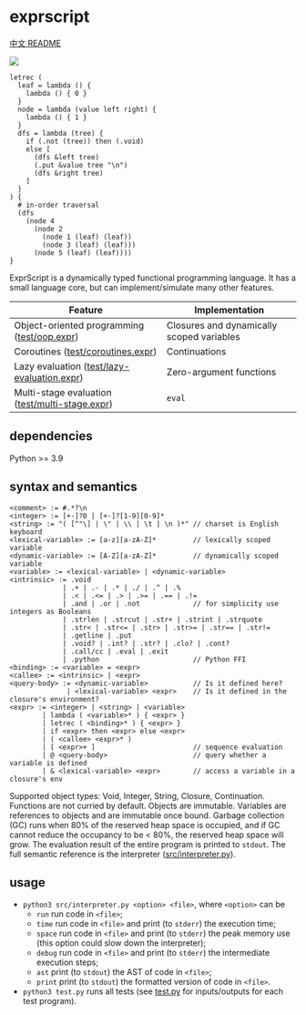 # exprscript

[中文 README](README-CN.md)

![](https://github.com/sdingcn/expr/actions/workflows/auto-test.yml/badge.svg)

```
letrec (
  leaf = lambda () {
    lambda () { 0 }
  }
  node = lambda (value left right) {
    lambda () { 1 }
  }
  dfs = lambda (tree) {
    if (.not (tree)) then (.void)
    else [
      (dfs &left tree)
      (.put &value tree "\n")
      (dfs &right tree)
    ]
  }
) {
  # in-order traversal
  (dfs
    (node 4
      (node 2
        (node 1 (leaf) (leaf))
        (node 3 (leaf) (leaf)))
      (node 5 (leaf) (leaf))))
}
```

ExprScript is a dynamically typed functional programming language.
It has a small language core, but can implement/simulate many other features.

| Feature | Implementation |
| --- | --- |
| Object-oriented programming ([test/oop.expr](test/oop.expr)) | Closures and dynamically scoped variables |
| Coroutines ([test/coroutines.expr](test/coroutines.expr)) | Continuations |
| Lazy evaluation ([test/lazy-evaluation.expr](test/lazy-evaluation.expr)) | Zero-argument functions |
| Multi-stage evaluation ([test/multi-stage.expr](test/multi-stage.expr)) | `eval` |

## dependencies

Python >= 3.9

## syntax and semantics

```
<comment> := #.*?\n
<integer> := [+-]?0 | [+-]?[1-9][0-9]*
<string> := "( [^"\] | \" | \\ | \t | \n )*" // charset is English keyboard
<lexical-variable> := [a-z][a-zA-Z]*         // lexically scoped variable
<dynamic-variable> := [A-Z][a-zA-Z]*         // dynamically scoped variable
<variable> := <lexical-variable> | <dynamic-variable>
<intrinsic> := .void
             | .+ | .- | .* | ./ | .^ | .%
             | .< | .<= | .> | .>= | .== | .!=
             | .and | .or | .not             // for simplicity use integers as Booleans
             | .strlen | .strcut | .str+ | .strint | .strquote
             | .str< | .str<= | .str> | .str>= | .str== | .str!= 
             | .getline | .put
             | .void? | .int? | .str? | .clo? | .cont?
             | .call/cc | .eval | .exit
             | .python                       // Python FFI
<binding> := <variable> = <expr>
<callee> := <intrinsic> | <expr>
<query-body> := <dynamic-variable>           // Is it defined here?
              | <lexical-variable> <expr>    // Is it defined in the closure's environment?
<expr> := <integer> | <string> | <variable>
        | lambda ( <variable>* ) { <expr> }
        | letrec ( <binding>* ) { <expr> }
        | if <expr> then <expr> else <expr>
        | ( <callee> <expr>* )
        | [ <expr>+ ]                        // sequence evaluation
        | @ <query-body>                     // query whether a variable is defined
        | & <lexical-variable> <expr>        // access a variable in a closure's env
```

Supported object types: Void, Integer, String, Closure, Continuation.
Functions are not curried by default.
Objects are immutable.
Variables are references to objects and are immutable once bound.
Garbage collection (GC) runs when 80% of the reserved heap space is occupied,
and if GC cannot reduce the occupancy to be < 80%, the reserved heap space will grow.
The evaluation result of the entire program is printed to `stdout`.
The full semantic reference is the interpreter ([src/interpreter.py](src/interpreter.py)).

## usage

+ `python3 src/interpreter.py <option> <file>`, where `<option>` can be
  - `run` run code in `<file>`;
  - `time` run code in `<file>` and print (to `stderr`) the execution time;
  - `space` run code in `<file>` and print (to `stderr`) the peak memory use (this option could slow down the interpreter);
  - `debug` run code in `<file>` and print (to `stderr`) the intermediate execution steps;
  - `ast` print (to `stdout`) the AST of code in `<file>`;
  - `print` print (to `stdout`) the formatted version of code in `<file>`.
+ `python3 test.py` runs all tests (see [test.py](test.py) for inputs/outputs for each test program).
